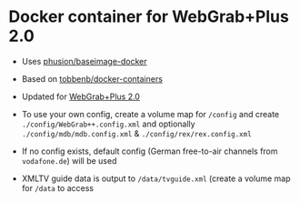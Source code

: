 Docker container for WebGrab+Plus 2.0
=====================================

-   Uses [phusion/baseimage-docker](https://github.com/phusion/baseimage-docker)

-   Based on
    [tobbenb/docker-containers](https://github.com/tobbenb/docker-containers)

-   Updated for [WebGrab+Plus 2.0](http://www.webgrabplus.com/)

-   To use your own config, create a volume map for `/config` and create
    `./config/WebGrab++.config.xml` and optionally `./config/mdb/mdb.config.xml`
    & `./config/rex/rex.config.xml`

-   If no config exists, default config (German free-to-air channels from
    `vodafone.de`) will be used

-   XMLTV guide data is output to `/data/tvguide.xml` (create a volume map for
    `/data` to access
